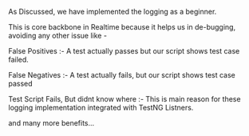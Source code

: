 As Discussed, we have implemented the logging as a beginner.

This is core backbone in Realtime because it helps us in de-bugging, avoiding any other issue like -

False Positives :- A test actually passes but our script shows test case failed.

False Negatives :- A test actually fails, but our script shows test case passed

Test Script Fails, But didnt know where :- This is main reason for these logging implementation integrated with TestNG Listners.

and many more benefits...
